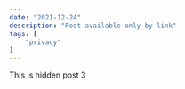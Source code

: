 ```yaml
---
date: "2021-12-24"
description: "Post available only by link"
tags: [
    "privacy"
]
---
```


This is hidden post 3
